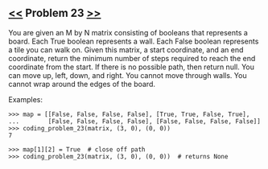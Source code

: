 ## [<<](../22) Problem 23 [>>](../24)

You are given an M by N matrix consisting of booleans that represents a board. Each True boolean represents a wall.
Each False boolean represents a tile you can walk on. Given this matrix, a start coordinate, and an end coordinate,
return the minimum number of steps required to reach the end coordinate from the start. If there is no possible
path, then return null. You can move up, left, down, and right. You cannot move through walls. You cannot wrap
around the edges of the board.

Examples:

    >>> map = [[False, False, False, False], [True, True, False, True],
    ...        [False, False, False, False], [False, False, False, False]]
    >>> coding_problem_23(matrix, (3, 0), (0, 0))
    7
    
    >>> map[1][2] = True  # close off path
    >>> coding_problem_23(matrix, (3, 0), (0, 0))  # returns None
    
